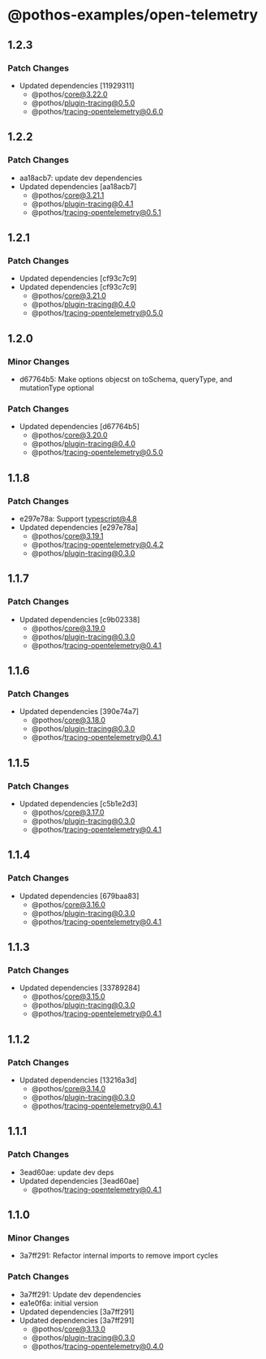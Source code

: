 # @pothos-examples/open-telemetry

## 1.2.3

### Patch Changes

- Updated dependencies [11929311]
  - @pothos/core@3.22.0
  - @pothos/plugin-tracing@0.5.0
  - @pothos/tracing-opentelemetry@0.6.0

## 1.2.2

### Patch Changes

- aa18acb7: update dev dependencies
- Updated dependencies [aa18acb7]
  - @pothos/core@3.21.1
  - @pothos/plugin-tracing@0.4.1
  - @pothos/tracing-opentelemetry@0.5.1

## 1.2.1

### Patch Changes

- Updated dependencies [cf93c7c9]
- Updated dependencies [cf93c7c9]
  - @pothos/core@3.21.0
  - @pothos/plugin-tracing@0.4.0
  - @pothos/tracing-opentelemetry@0.5.0

## 1.2.0

### Minor Changes

- d67764b5: Make options objecst on toSchema, queryType, and mutationType optional

### Patch Changes

- Updated dependencies [d67764b5]
  - @pothos/core@3.20.0
  - @pothos/plugin-tracing@0.4.0
  - @pothos/tracing-opentelemetry@0.5.0

## 1.1.8

### Patch Changes

- e297e78a: Support typescript@4.8
- Updated dependencies [e297e78a]
  - @pothos/core@3.19.1
  - @pothos/tracing-opentelemetry@0.4.2
  - @pothos/plugin-tracing@0.3.0

## 1.1.7

### Patch Changes

- Updated dependencies [c9b02338]
  - @pothos/core@3.19.0
  - @pothos/plugin-tracing@0.3.0
  - @pothos/tracing-opentelemetry@0.4.1

## 1.1.6

### Patch Changes

- Updated dependencies [390e74a7]
  - @pothos/core@3.18.0
  - @pothos/plugin-tracing@0.3.0
  - @pothos/tracing-opentelemetry@0.4.1

## 1.1.5

### Patch Changes

- Updated dependencies [c5b1e2d3]
  - @pothos/core@3.17.0
  - @pothos/plugin-tracing@0.3.0
  - @pothos/tracing-opentelemetry@0.4.1

## 1.1.4

### Patch Changes

- Updated dependencies [679baa83]
  - @pothos/core@3.16.0
  - @pothos/plugin-tracing@0.3.0
  - @pothos/tracing-opentelemetry@0.4.1

## 1.1.3

### Patch Changes

- Updated dependencies [33789284]
  - @pothos/core@3.15.0
  - @pothos/plugin-tracing@0.3.0
  - @pothos/tracing-opentelemetry@0.4.1

## 1.1.2

### Patch Changes

- Updated dependencies [13216a3d]
  - @pothos/core@3.14.0
  - @pothos/plugin-tracing@0.3.0
  - @pothos/tracing-opentelemetry@0.4.1

## 1.1.1

### Patch Changes

- 3ead60ae: update dev deps
- Updated dependencies [3ead60ae]
  - @pothos/tracing-opentelemetry@0.4.1

## 1.1.0

### Minor Changes

- 3a7ff291: Refactor internal imports to remove import cycles

### Patch Changes

- 3a7ff291: Update dev dependencies
- ea1e0f6a: initial version
- Updated dependencies [3a7ff291]
- Updated dependencies [3a7ff291]
  - @pothos/core@3.13.0
  - @pothos/plugin-tracing@0.3.0
  - @pothos/tracing-opentelemetry@0.4.0
